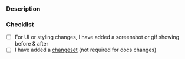 ### Description

<!---
  Describe the Pull Request here. Add any references and info to help reviewers understand your changes.
-->

### Checklist

- [ ] For UI or styling changes, I have added a screenshot or gif showing before & after
- [ ] I have added a [changeset](https://github.com/evidence-dev/evidence/blob/main/CONTRIBUTING.md#adding-a-changeset) (not required for docs changes)

